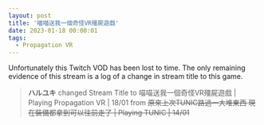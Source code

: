 ```yaml
---
layout: post
title: '喵喵送我一個奇怪VR殭屍遊戲'
date: 2023-01-18 00:00:01
tags:
  - Propagation VR
---
```


Unfortunately this Twitch VOD has been lost to time. The only remaining evidence of this stream is a log of a change in
stream title to this game.

> **ハルユキ** changed Stream Title to 喵喵送我一個奇怪VR殭屍遊戲 &#124; Playing Propagation VR &#124; 18/01 from ~~原來上次TUNIC路過一大堆東西 現在裝備都拿到可以往前走了 &#124; Playing TUNIC &#124; 14/01~~